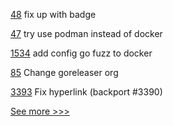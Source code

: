 
[48](https://github.com/hyperledger-labs/PerformanceSandBox/pull/48) fix up with badge

[47](https://github.com/hyperledger-labs/PerformanceSandBox/pull/47) try use podman instead of docker

[1534](https://github.com/hyperledger/burrow/pull/1534) add config go fuzz to docker

[85](https://github.com/hyperledger-labs/hlf-operator/pull/85) Change goreleaser org

[3393](https://github.com/hyperledger/fabric/pull/3393) Fix hyperlink (backport #3390)


[See more >>>](https://start-here.hyperledger.org/pull-requests)
